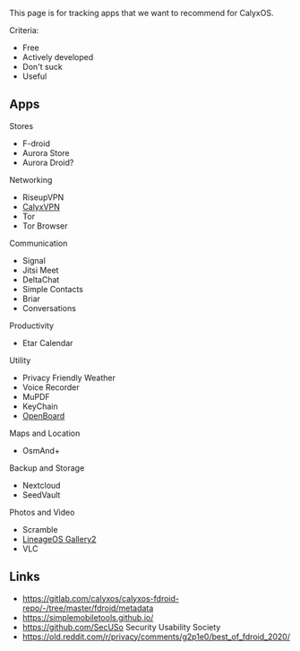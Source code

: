 This page is for tracking apps that we want to recommend for CalyxOS.

Criteria:

* Free
* Actively developed
* Don't suck
* Useful

## Apps

Stores

* F-droid
* Aurora Store
* Aurora Droid?

Networking

* RiseupVPN
* [CalyxVPN](https://f-droid.org/en/packages/org.calyxinstitute.vpn/)
* Tor
* Tor Browser

Communication

* Signal
* Jitsi Meet
* DeltaChat
* Simple Contacts
* Briar
* Conversations

Productivity

* Etar Calendar

Utility

* Privacy Friendly Weather
* Voice Recorder
* MuPDF
* KeyChain
* [OpenBoard](https://f-droid.org/en/packages/org.dslul.openboard.inputmethod.latin/)

Maps and Location

* OsmAnd+

Backup and Storage

* Nextcloud
* SeedVault

Photos and Video

* Scramble
* [LineageOS Gallery2](https://github.com/LineageOS/android_packages_apps_Gallery2)
* VLC

## Links

* https://gitlab.com/calyxos/calyxos-fdroid-repo/-/tree/master/fdroid/metadata
* https://simplemobiletools.github.io/
* https://github.com/SecUSo Security Usability Society
* https://old.reddit.com/r/privacy/comments/g2p1e0/best_of_fdroid_2020/

